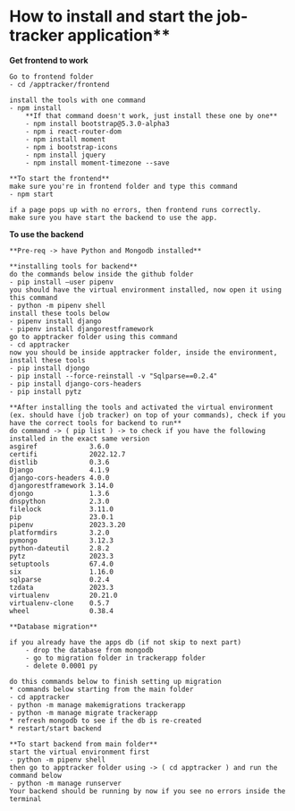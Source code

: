 
# How to install and start the job-tracker application**

**Get frontend to work**

    Go to frontend folder
    - cd /apptracker/frontend 
    
    install the tools with one command
    - npm install
        **If that command doesn't work, just install these one by one**
        - npm install bootstrap@5.3.0-alpha3
        - npm i react-router-dom
        - npm install moment
        - npm i bootstrap-icons
        - npm install jquery
        - npm install moment-timezone --save

    **To start the frontend**
    make sure you're in frontend folder and type this command
    - npm start

    if a page pops up with no errors, then frontend runs correctly.
    make sure you have start the backend to use the app.

**To use the backend**

    **Pre-req -> have Python and Mongodb installed**

    **installing tools for backend**
    do the commands below inside the github folder
    - pip install –user pipenv
    you should have the virtual environment installed, now open it using this command
    - python -m pipenv shell
    install these tools below
    - pipenv install django
    - pipenv install djangorestframework
    go to apptracker folder using this command
    - cd apptracker
    now you should be inside apptracker folder, inside the environment, install these tools
    - pip install djongo
    - pip install --force-reinstall -v "Sqlparse==0.2.4"
    - pip install django-cors-headers
    - pip install pytz

    **After installing the tools and activated the virtual environment (ex. should have (job tracker) on top of your commands), check if you have the correct tools for backend to run**
    do command -> ( pip list ) -> to check if you have the following installed in the exact same version
    asgiref             3.6.0
    certifi             2022.12.7
    distlib             0.3.6
    Django              4.1.9
    django-cors-headers 4.0.0
    djangorestframework 3.14.0
    djongo              1.3.6
    dnspython           2.3.0
    filelock            3.11.0
    pip                 23.0.1
    pipenv              2023.3.20
    platformdirs        3.2.0
    pymongo             3.12.3
    python-dateutil     2.8.2
    pytz                2023.3
    setuptools          67.4.0
    six                 1.16.0
    sqlparse            0.2.4
    tzdata              2023.3
    virtualenv          20.21.0
    virtualenv-clone    0.5.7
    wheel               0.38.4

    **Database migration**

    if you already have the apps db (if not skip to next part)
        - drop the database from mongodb
        - go to migration folder in trackerapp folder
        - delete 0.0001 py
    
    do this commands below to finish setting up migration
    * commands below starting from the main folder
    - cd apptracker
    - python -m manage makemigrations trackerapp
    - python -m manage migrate trackerapp
    * refresh mongodb to see if the db is re-created
    * restart/start backend

    **To start backend from main folder**
    start the virtual environment first
    - python -m pipenv shell
    then go to apptracker folder using -> ( cd apptracker ) and run the command below
    - python -m manage runserver 
    Your backend should be running by now if you see no errors inside the terminal




